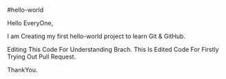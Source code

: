 #hello-world


Hello EveryOne,

I am Creating my first hello-world project to learn Git & GitHub.

Editing This Code For Understanding Brach.
This Is Edited Code For Firstly Trying Out Pull Request.

ThankYou.
